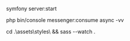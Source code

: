 symfony server:start

php bin/console messenger:consume async -vv

cd .\assets\styles\ && sass --watch .